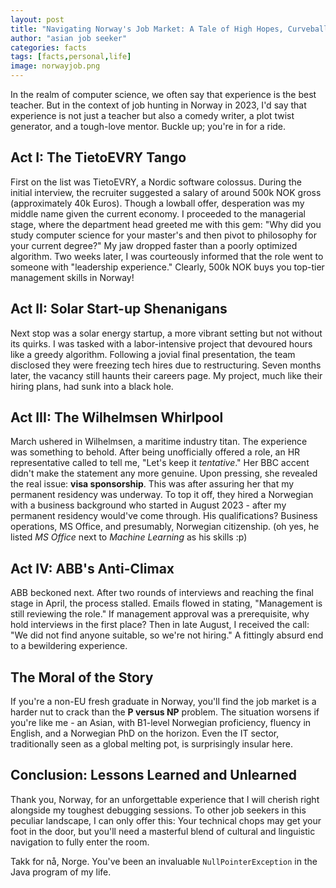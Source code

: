 ```yaml
---
layout: post
title: "Navigating Norway's Job Market: A Tale of High Hopes, Curveballs, and Unforgettable Moments?"
author: "asian job seeker"
categories: facts
tags: [facts,personal,life]
image: norwayjob.png
---
```


In the realm of computer science, we often say that experience is the best teacher. But in the context of job hunting in Norway in 2023, I'd say that experience is not just a teacher but also a comedy writer, a plot twist generator, and a tough-love mentor. Buckle up; you're in for a ride.

## Act I: The TietoEVRY Tango
First on the list was TietoEVRY, a Nordic software colossus. During the initial interview, the recruiter suggested a salary of around 500k NOK gross (approximately 40k Euros). Though a lowball offer, desperation was my middle name given the current economy. I proceeded to the managerial stage, where the department head greeted me with this gem: "Why did you study computer science for your master's and then pivot to philosophy for your current degree?" My jaw dropped faster than a poorly optimized algorithm. Two weeks later, I was courteously informed that the role went to someone with "leadership experience." Clearly, 500k NOK buys you top-tier management skills in Norway!

## Act II: Solar Start-up Shenanigans
Next stop was a solar energy startup, a more vibrant setting but not without its quirks. I was tasked with a labor-intensive project that devoured hours like a greedy algorithm. Following a jovial final presentation, the team disclosed they were freezing tech hires due to restructuring. Seven months later, the vacancy still haunts their careers page. My project, much like their hiring plans, had sunk into a black hole.

## Act III: The Wilhelmsen Whirlpool
March ushered in Wilhelmsen, a maritime industry titan. The experience was something to behold. After being unofficially offered a role, an HR representative called to tell me, "Let's keep it *tentative*." Her BBC accent didn't make the statement any more genuine. Upon pressing, she revealed the real issue: **visa sponsorship**. This was after assuring her that my permanent residency was underway. To top it off, they hired a Norwegian with a business background who started in August 2023 - after my permanent residency would've come through. His qualifications? Business operations, MS Office, and presumably, Norwegian citizenship. (oh yes, he listed *MS Office* next to *Machine Learning* as his skills :p)

## Act IV: ABB's Anti-Climax
ABB beckoned next. After two rounds of interviews and reaching the final stage in April, the process stalled. Emails flowed in stating, "Management is still reviewing the role." If management approval was a prerequisite, why hold interviews in the first place? Then in late August, I received the call: "We did not find anyone suitable, so we're not hiring." A fittingly absurd end to a bewildering experience.

## The Moral of the Story
If you're a non-EU fresh graduate in Norway, you'll find the job market is a harder nut to crack than the **P versus NP** problem. The situation worsens if you're like me - an Asian, with B1-level Norwegian proficiency, fluency in English, and a Norwegian PhD on the horizon. Even the IT sector, traditionally seen as a global melting pot, is surprisingly insular here.

## Conclusion: Lessons Learned and Unlearned
Thank you, Norway, for an unforgettable experience that I will cherish right alongside my toughest debugging sessions. To other job seekers in this peculiar landscape, I can only offer this: Your technical chops may get your foot in the door, but you'll need a masterful blend of cultural and linguistic navigation to fully enter the room.

Takk for nå, Norge. You've been an invaluable `NullPointerException` in the Java program of my life.